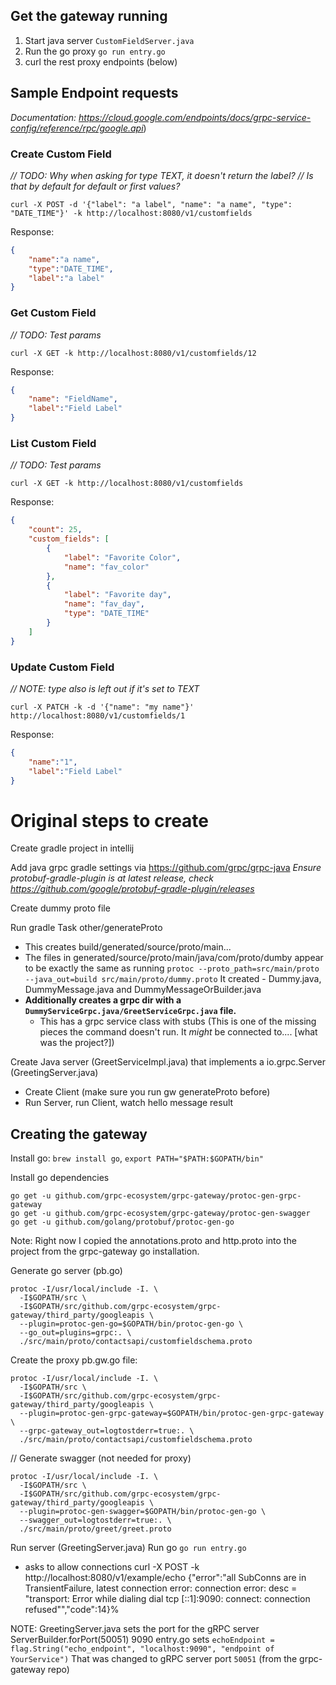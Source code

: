 ## Get the gateway running

1. Start java server
```CustomFieldServer.java```
2. Run the go proxy 
```go run entry.go```
3. curl the rest proxy endpoints (below)


## Sample Endpoint requests
*Documentation: https://cloud.google.com/endpoints/docs/grpc-service-config/reference/rpc/google.api*)

### Create Custom Field

*// TODO: Why when asking for type TEXT, it doesn't return the label?
// Is that by default for default or first values?*

```curl -X POST -d '{"label": "a label", "name": "a name", "type": "DATE_TIME"}' -k http://localhost:8080/v1/customfields```

Response:
```json
{
    "name":"a name",
    "type":"DATE_TIME",
    "label":"a label"
}
```

### Get Custom Field

*// TODO: Test params*

```curl -X GET -k http://localhost:8080/v1/customfields/12```

Response:
```json
{
    "name": "FieldName",
    "label":"Field Label"
}
```

### List Custom Field

*// TODO: Test params*

```curl -X GET -k http://localhost:8080/v1/customfields```

Response:
```json
{
    "count": 25,
    "custom_fields": [
        {
            "label": "Favorite Color",
            "name": "fav_color"
        },
        {
            "label": "Favorite day",
            "name": "fav_day",
            "type": "DATE_TIME"
        }
    ]
}

```


### Update Custom Field

*// NOTE: type also is left out if it's set to TEXT*

```curl -X PATCH -k -d '{"name": "my name"}' http://localhost:8080/v1/customfields/1```

Response:
```json
{
    "name":"1",
    "label":"Field Label"
}
```

# Original steps to create

Create gradle project in intellij

Add java grpc gradle settings via https://github.com/grpc/grpc-java
*Ensure protobuf-gradle-plugin is at latest release, check https://github.com/google/protobuf-gradle-plugin/releases*


Create dummy proto file

Run gradle Task other/generateProto
- This creates build/generated/source/proto/main...
- The files in generated/source/proto/main/java/com/proto/dumby appear 
    to be exactly the same as running ```protoc --proto_path=src/main/proto --java_out=build src/main/proto/dummy.proto```
    It created
        - Dummy.java, DummyMessage.java and DummyMessageOrBuilder.java
- **Additionally creates a grpc dir with a ```DummyServiceGrpc.java/GreetServiceGrpc.java``` file.** 
  - This has a grpc service class with stubs
    (This is one of the missing pieces the command doesn't run. It *might* be connected to.... [what was the project?])
    
    

Create Java server (GreetServiceImpl.java) that implements a io.grpc.Server (GreetingServer.java)
- Create Client (make sure you run gw generateProto before)
- Run Server, run Client, watch hello message result


## Creating the gateway

Install go: ```brew install go```, ```export PATH="$PATH:$GOPATH/bin"```


Install go dependencies
```
go get -u github.com/grpc-ecosystem/grpc-gateway/protoc-gen-grpc-gateway
go get -u github.com/grpc-ecosystem/grpc-gateway/protoc-gen-swagger
go get -u github.com/golang/protobuf/protoc-gen-go
```

Note: Right now I copied the annotations.proto and http.proto into the project from the grpc-gateway
go installation. 

Generate go server (pb.go)

```
protoc -I/usr/local/include -I. \
  -I$GOPATH/src \
  -I$GOPATH/src/github.com/grpc-ecosystem/grpc-gateway/third_party/googleapis \
  --plugin=protoc-gen-go=$GOPATH/bin/protoc-gen-go \
  --go_out=plugins=grpc:. \
  ./src/main/proto/contactsapi/customfieldschema.proto
```

Create the proxy pb.gw.go file:

```
protoc -I/usr/local/include -I. \
  -I$GOPATH/src \
  -I$GOPATH/src/github.com/grpc-ecosystem/grpc-gateway/third_party/googleapis \
  --plugin=protoc-gen-grpc-gateway=$GOPATH/bin/protoc-gen-grpc-gateway  \
  --grpc-gateway_out=logtostderr=true:. \
  ./src/main/proto/contactsapi/customfieldschema.proto
```

// Generate swagger (not needed for proxy)
```
protoc -I/usr/local/include -I. \
  -I$GOPATH/src \
  -I$GOPATH/src/github.com/grpc-ecosystem/grpc-gateway/third_party/googleapis \
  --plugin=protoc-gen-swagger=$GOPATH/bin/protoc-gen-go \
  --swagger_out=logtostderr=true:. \
  ./src/main/proto/greet/greet.proto
```

Run server (GreetingServer.java)
Run go ```go run entry.go```
- asks to allow connections
curl -X POST -k http://localhost:8080/v1/example/echo
{"error":"all SubConns are in TransientFailure, latest connection error: connection error:
desc = \"transport: Error while dialing dial tcp [::1]:9090: connect: connection refused\"","code":14}%

NOTE: GreetingServer.java sets the port for the gRPC server ServerBuilder.forPort(50051)
9090
entry.go sets ```echoEndpoint = flag.String("echo_endpoint", "localhost:9090", "endpoint of YourService")```
That was changed to gRPC server port ```50051``` (from the grpc-gateway repo)


